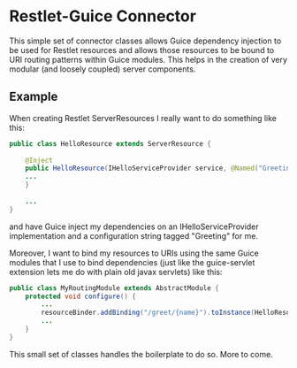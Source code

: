 Restlet-Guice Connector
=======================

This simple set of connector classes allows Guice dependency injection to be used for Restlet resources and allows those resources to be bound to URI routing patterns within Guice modules.  This helps in the creation of very modular (and loosely coupled) server components.

Example
-------
When creating Restlet ServerResources I really want to do something like this:
```java
public class HelloResource extends ServerResource {
	
	@Inject
	public HelloResource(IHelloServiceProvider service, @Named("Greeting") String greeting) {
	...
	}
	
	...
}
```
and have Guice inject my dependencies on an IHelloServiceProvider implementation and a configuration string tagged "Greeting" for me.

Moreover, I want to bind my resources to URIs using the same Guice modules that I use to bind dependencies (just like the guice-servlet extension lets me do with plain old javax servlets) like this:
```java
public class MyRoutingModule extends AbstractModule {
	protected void configure() {
		...
		resourceBinder.addBinding("/greet/{name}").toInstance(HelloResource.class);
		...
	}
}
```

This small set of classes handles the boilerplate to do so.  More to come.